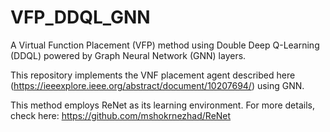 # VFP_DDQL_GNN
A Virtual Function Placement (VFP) method using Double Deep Q-Learning (DDQL) powered by Graph Neural Network (GNN) layers. 

This repository implements the VNF placement agent described here (https://ieeexplore.ieee.org/abstract/document/10207694/) using GNN.

This method employs ReNet as its learning environment. For more details, check here: https://github.com/mshokrnezhad/ReNet
